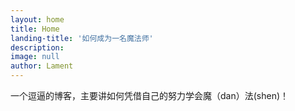 ```yaml
---
layout: home
title: Home
landing-title: '如何成为一名魔法师'
description:
image: null
author: Lament
---
```

一个逗逼的博客，主要讲如何凭借自己的努力学会魔（dan）法(shen)！
